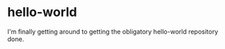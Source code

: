 hello-world
===========

I'm finally getting around to getting the obligatory hello-world repository done.
